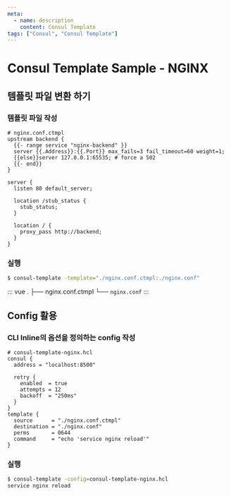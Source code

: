```yaml
---
meta:
  - name: description
    content: Consul Template
tags: ["Consul", "Consul Template"]
---
```


# Consul Template Sample - NGINX

## 템플릿 파일 변환 하기

### 템플릿 파일 작성

```hcl
# nginx.conf.ctmpl
upstream backend {
  {{- range service "nginx-backend" }}
  server {{.Address}}:{{.Port}} max_fails=3 fail_timeout=60 weight=1;
  {{else}}server 127.0.0.1:65535; # force a 502
  {{- end}}
}

server {
  listen 80 default_server;

  location /stub_status {
    stub_status;
  }

  location / {
    proxy_pass http://backend;
  }
}
```

### 실행

```bash
$ consul-template -template="./nginx.conf.ctmpl:./nginx.conf"
```

::: vue
.
├── nginx.conf.ctmpl
└── `nginx.conf`
:::


## Config 활용

### CLI Inline의 옵션을 정의하는 config 작성

```hcl
# consul-template-nginx.hcl
consul {
  address = "localhost:8500"

  retry {
    enabled  = true
    attempts = 12
    backoff  = "250ms"
  }
}
template {
  source      = "./nginx.conf.ctmpl"
  destination = "./nginx.conf"
  perms       = 0644
  command     = "echo 'service nginx reload'"
}
```

### 실행

```bash
$ consul-template -config=consul-template-nginx.hcl
service nginx reload
```